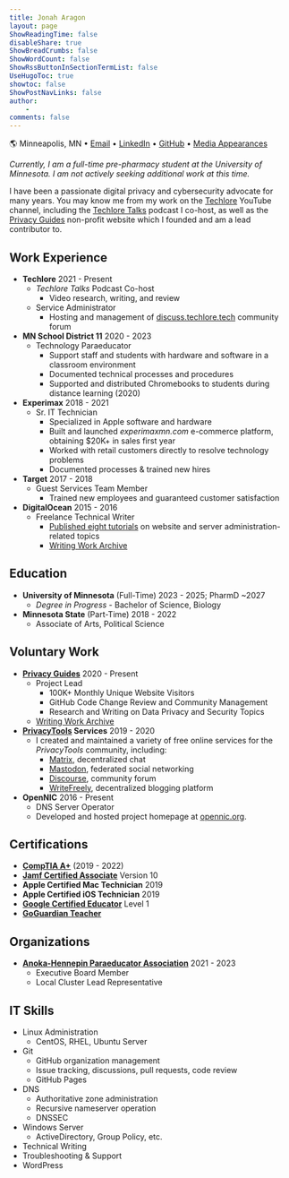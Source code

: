 ```yaml
---
title: Jonah Aragon
layout: page
ShowReadingTime: false
disableShare: true
ShowBreadCrumbs: false
ShowWordCount: false
ShowRssButtonInSectionTermList: false
UseHugoToc: true
showtoc: false
ShowPostNavLinks: false
author:
    -
comments: false
---
```


🌎 Minneapolis, MN • [Email](mailto:jonah@triplebit.net) • [LinkedIn](https://www.linkedin.com/in/jonaharagon/) • [GitHub](https://github.com/jonaharagon) • [Media Appearances](/interviews/)

*Currently, I am a full-time pre-pharmacy student at the University of Minnesota. I am not actively seeking additional work at this time.*

I have been a passionate digital privacy and cybersecurity advocate for many years. You may know me from my work on the [Techlore](https://www.youtube.com/playlist?list=PL3KeV6Ui_4CZRb5Z4qZjsIGZrUWbDc3Mn) YouTube channel, including the [Techlore Talks](https://www.imdb.com/title/tt27252550/) podcast I co-host, as well as the [Privacy Guides](https://www.privacyguides.org) non-profit website which I founded and am a lead contributor to.

## Work Experience

- **Techlore** 2021 - Present
  - *Techlore Talks* Podcast Co-host
    - Video research, writing, and review
  - Service Administrator
    - Hosting and management of [discuss.techlore.tech](https://discuss.techlore.tech/) community forum
- **MN School District 11** 2020 - 2023
  - Technology Paraeducator
    - Support staff and students with hardware and software in a classroom environment
    - Documented technical processes and procedures
    - Supported and distributed Chromebooks to students during distance learning (2020)
- **Experimax** 2018 - 2021
  - Sr. IT Technician
    - Specialized in Apple software and hardware
    - Built and launched *experimaxmn.com* e-commerce platform, obtaining $20K+ in sales first year
    - Worked with retail customers directly to resolve technology problems
    - Documented processes & trained new hires
- **Target** 2017 - 2018
  - Guest Services Team Member
    - Trained new employees and guaranteed customer satisfaction
- **DigitalOcean** 2015 - 2016
  - Freelance Technical Writer
    - [Published eight tutorials](https://www.digitalocean.com/community/users/jonaharagon#:~:text=Questions-,Tutorials,-Filter%20Results) on website and server administration-related topics
    - [Writing Work Archive](/digitalocean)

## Education

- **University of Minnesota** (Full-Time) 2023 - 2025; PharmD ~2027
  - *Degree in Progress* - Bachelor of Science, Biology
- **Minnesota State** (Part-Time) 2018 - 2022
  - Associate of Arts, Political Science

## Voluntary Work

- [**Privacy Guides**](https://www.privacyguides.org) 2020 - Present
  - Project Lead
    - 100K+ Monthly Unique Website Visitors
    - GitHub Code Change Review and Community Management
    - Research and Writing on Data Privacy and Security Topics
  - [Writing Work Archive](/privacy-guides)
- **[PrivacyTools](https://www.privacyguides.org/en/about/privacytools/) Services** 2019 - 2020
  - I created and maintained a variety of free online services for the *PrivacyTools* community, including:
    - [Matrix](https://matrix.org/), decentralized chat
    - [Mastodon](https://joinmastodon.org/), federated social networking
    - [Discourse](https://www.discourse.org/), community forum
    - [WriteFreely](https://writefreely.org/), decentralized blogging platform
- **OpenNIC** 2016 - Present
  - DNS Server Operator
  - Developed and hosted project homepage at [opennic.org](https://www.opennic.org/).

## Certifications

- [**CompTIA A+**](https://www.credly.com/badges/179b665e-a65e-4a88-a738-fa5c98cd686c/public_url) (2019 - 2022)
- [**Jamf Certified Associate**](https://verify.skilljar.com/c/8k2mxq4obw2x) Version 10
- **Apple Certified Mac Technician** 2019
- **Apple Certified iOS Technician** 2019
- [**Google Certified Educator**](https://www.credential.net/54713f85-a94e-42c3-9b7f-5fd8044639db?key=f71ec335c990f11dfb770837183fab8a0ce63a7e3b720e15a70f428516ab3426) Level 1
- [**GoGuardian Teacher**](https://ti-user-certificates.s3.amazonaws.com/af328fe0-a209-4db9-b552-68718ff26a30/f0f6c9bf-6217-44be-bfd8-600272f64f9c-jonah-aragon-05433f51-c12b-418e-afd3-18797f643cd3-certificate.pdf)

## Organizations

- [**Anoka-Hennepin Paraeducator Association**](https://ahparas.com/) 2021 - 2023
  - Executive Board Member
  - Local Cluster Lead Representative

## IT Skills

- Linux Administration
  - CentOS, RHEL, Ubuntu Server
- Git
  - GitHub organization management
  - Issue tracking, discussions, pull requests, code review
  - GitHub Pages
- DNS
  - Authoritative zone administration
  - Recursive nameserver operation
  - DNSSEC
- Windows Server
  - ActiveDirectory, Group Policy, etc.
- Technical Writing
- Troubleshooting & Support
- WordPress
